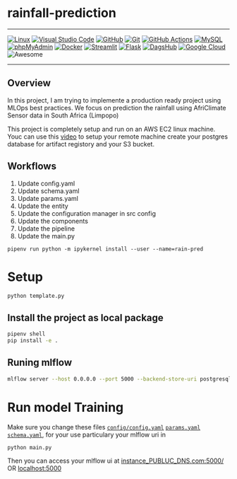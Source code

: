 # rainfall-prediction

---

[![Linux](https://img.shields.io/badge/Linux-FCC624?logo=linux&logoColor=black)](#)
[![Visual Studio Code](https://img.shields.io/badge/Visual%20Studio%20Code-0078d7.svg?logo=visual-studio-code&logoColor=white)](#)
[![GitHub](https://img.shields.io/badge/GitHub-%23121011.svg?logo=github&logoColor=white)](#)
[![Git](https://img.shields.io/badge/Git-F05032?logo=git&logoColor=white)](#)
[![GitHub Actions](https://img.shields.io/badge/GitHub%20Actions-2088FF?logo=githubactions&logoColor=white)](#)
[![MySQL](https://img.shields.io/badge/MySQL-4479A1?logo=mysql&logoColor=white)](#)
[![phpMyAdmin](https://img.shields.io/badge/phpMyAdmin-6C78AF?logo=phpmyadmin&logoColor=white)](#)
[![Docker](https://img.shields.io/badge/Docker-2496ED?logo=docker&logoColor=white)](#)
[![Streamlit](https://img.shields.io/badge/Streamlit-FF4B4B?logo=streamlit&logoColor=white)](#)
[![Flask](https://img.shields.io/badge/Flask-000000?logo=flask&logoColor=white)](#)
[![DagsHub](https://img.shields.io/badge/DagsHub-FF6A00?logo=dagsHub&logoColor=white)](#)
[![Google Cloud](https://img.shields.io/badge/Google%20Cloud-4285F4?logo=googlecloud&logoColor=white)](#)
![Awesome](https://img.shields.io/badge/Awesome-ffd700?logo=awesome&logoColor=black)

---

## Overview
In this project, I am trying to implemente a production ready project using MLOps best practices. We focus on prediction the rainfall using AfriClimate Sensor data in South Africa (Limpopo)


This project is completely setup and run on an AWS EC2 linux machine. Youc can use this [video](https://www.youtube.com/watch?v=1ykg4YmbFVA&list=PL3MmuxUbc_hIUISrluw_A7wDSmfOhErJK)
 to setup your remote machine create your postgres database for artifact registory and your S3 bucket. 
## Workflows

1. Update config.yaml
2. Update schema.yaml
3. Update params.yaml
4. Update the entity
5. Update the configuration manager in src config
6. Update the components
7. Update the pipeline 
8. Update the main.py

```bashpipenv install ipykernel --dev
pipenv run python -m ipykernel install --user --name=rain-pred

```

# Setup

```bash
python template.py
```

## Install the project as local package
```bash
pipenv shell
pip install -e .
```




## Runing mlflow
```bash
mlflow server --host 0.0.0.0 --port 5000 --backend-store-uri postgresql://mlflow:PASSWORD@RDS_ENDPOINT_URL:DB_PORT/DB_NAME --default-artifact-root s3://BUCKET_NAME

```
# Run model Training
Make sure you change these files [`config/config.yaml`](config/config.yaml) [`params.yaml`](params.yaml) [`schema.yaml`](schema.yaml),  for your use particulary your mlflow uri in 

```bash
python main.py
```

Then you can access your mlflow ui at [instance_PUBLUC_DNS.com:5000/](instance_PUBLUC_DNS.com:5000/) OR [localhost:5000](localhost:5000)

